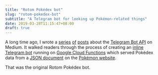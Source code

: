 ```yaml
---
title: "Rotom Pokédex bot"
slug: "rotom-pokedex-bot"
subtitle: "A Telegram bot for looking up Pokémon-related things"
date: 2019-03-28T11:15:47+08:00
draft: true
---
```


A long time ago, I wrote a [series][1] [of][2] [posts][3] about the [Telegram Bot API][8] on Medium.
It walked readers through the process of creating an [inline Telegram bot][4] running on [Google
Cloud Functions][5] which served Pokédex data from a [JSON document][6] on the [Pokémon website][7].

That was the original Rotom Pokédex bot.

[1]: https://chatbotslife.com/introduction-to-the-telegram-bot-api-part-1-2ae36f7b30a4
[2]: https://chatbotslife.com/introduction-to-the-telegram-bot-api-part-2-9d443bf8f17a
[3]: https://chatbotslife.com/introduction-to-the-telegram-bot-api-part-3-d09495fe387d
[4]: https://core.telegram.org/bots/inline
[5]: https://cloud.google.com/functions/
[6]: https://www.pokemon.com/us/api/pokedex/kalos
[7]: https://www.pokemon.com/us/pokedex/
[8]: https://core.telegram.org/bots/api

